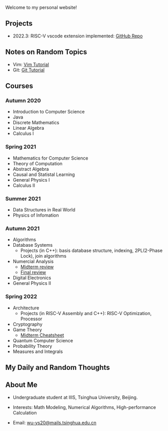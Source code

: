 Welcome to my personal website!

## Projects

- 2022.3: RISC-V vscode extension implemented: [GitHub Repo](https://github.com/wu-ys/vscode-riscv-support.git)

## Notes on Random Topics

- Vim: [Vim Tutorial](https://wu-ys.github.io/notes/vim/)
- Git: [Git Tutorial](https://wu-ys.github.io/notes/git/)

## Courses

### Autumn 2020

- Introduction to Computer Science
- Java
- Discrete Mathematics
- Linear Algebra
- Calculus I

### Spring 2021

- Mathematics for Computer Science
- Theory of Computation
- Abstract Algebra
- Causal and Statistal Learning
- General Physics I
- Calculus II

### Summer 2021

- Data Structures in Real World
- Physics of Infomation

### Autumn 2021

- Algorithms
- Database Systems
  - Projects (in C++): basis database structure, indexing, 2PL(2-Phase Lock), join algorithms
- Numercial Analysis
  - [Midterm review](https://wu-ys.github.io/courses/numerical/midterm-review.html)
  - [Final review](https://wu-ys.github.io/courses/numerical/final-review.html)
- Digital Electronics
- General Physics II

### Spring 2022

- Architecture
  - Projects (in RISC-V Assembly and C++): RISC-V Optimization, Processor
- Cryptography
- Game Theory
  - [Midterm Cheatsheet](https://wu-ys.github.io/courses/game-theory/midterm-cheatsheet.html)
- Quantum Computer Science
- Probability Theory
- Measures and Integrals

## My Daily and Random Thoughts



## About Me

- Undergraduate student at IIIS, Tsinghua University, Beijing.

- Interests: Math Modeling, Numerical Algorithms, High-performance Calculation

- Email: wu-ys20@mails.tsinghua.edu.cn
